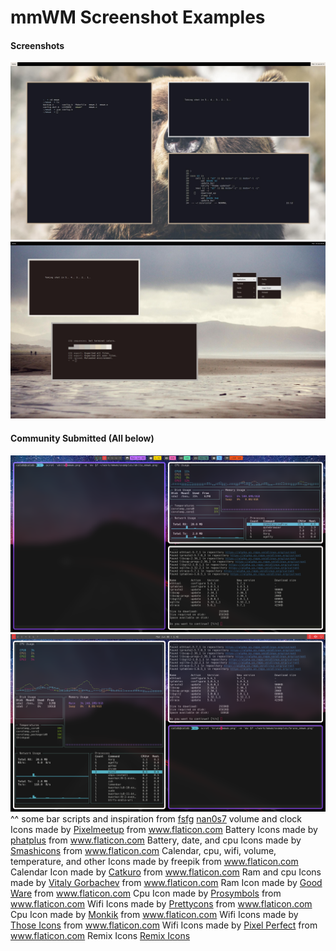 # mmWM Screenshot Examples

#### Screenshots
![thumbnail](mmwm.jpg)
![thumbnail](mmwm_rootmenu.jpg)

#### Community Submitted (All below)
![mmwmrice thumbnail](akita_mmwm.png)
![mmwmrice thumbnail](bruno_mmwm.png)
^^
some bar scripts and inspiration from
[fsfg](https://gitlab.com/fsfg/dotfiles/)
[nan0s7](https://github.com/nan0s7/drowsylemon)
volume and clock Icons made by [Pixelmeetup](https://www.flaticon.com/authors/pixelmeetup) from www.flaticon.com
Battery Icons made by [phatplus](https://www.flaticon.com/authors/phatplus) from www.flaticon.com
Battery, date, and cpu Icons made by [Smashicons](https://www.flaticon.com/authors/smashicons) from www.flaticon.com
Calendar, cpu, wifi, volume, temperature, and other Icons made by freepik from www.flaticon.com
Calendar Icon made by [Catkuro](https://www.flaticon.com/authors/catkuro) from www.flaticon.com
Ram and cpu Icons made by [Vitaly Gorbachev](https://www.flaticon.com/authors/vitaly-gorbachev) from www.flaticon.com
Ram Icon made by [Good Ware](https://www.flaticon.com/authors/good-ware)  from www.flaticon.com
Cpu Icon made by [Prosymbols](https://www.flaticon.com/authors/prosymbols) from www.flaticon.com
Wifi Icons made by [Prettycons](https://www.flaticon.com/authors/prettycons) from www.flaticon.com
Cpu Icon made by [Monkik](https://www.flaticon.com/authors/monkik) from www.flaticon.com
Wifi Icons made by [Those Icons](https://www.flaticon.com/authors/those-icons) from www.flaticon.com
Wifi Icons made by [Pixel Perfect](https://www.flaticon.com/authors/pixel-perfect) from www.flaticon.com
Remix Icons [Remix Icons](https://github.com/Remix-Design/RemixIcon/blob/master/fonts/remixicon.ttf)


